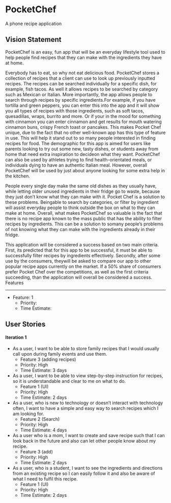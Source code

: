 **PocketChef**
==============
A phone recipe application

Vision Statement
----------------
PocketChef is an easy, fun app that will be an everyday lifestyle tool 
used to help people find recipes that they can make with the ingredients they 
have at home. 

Everybody has to eat, so why not eat delicious food. PocketChef 
stores a collection of recipes that a client can use to look up previously 
inputted recipes. The recipes can be searched individually for a specific dish, 
for example, fish tacos. As well it allows recipes to be searched by category 
such as Mexican or Italian. More importantly, the app allows people to search 
through recipes by specific ingredients.For example,  if you have tortilla and 
green peppers, you can enter this into the app and it will show you all types 
of recipes with those ingredients, such as soft tacos, quesadillas, wraps, burrito 
and more. Or if your in the mood for something with cinnamon you can enter cinnamon 
and get results for mouth watering cinnamon buns, crispy French toast or pancakes. 
This makes Pocket Chef unique, due to the fact that no other well-known app has 
this type of feature in use. This will help it stand out to  so many people 
interested in finding recipes for food. The demographic for this app is aimed for 
users like parents looking to try out some new, tasty dishes, or students away 
from home that need extra inspiration to decideon what they want. PocketChef 
can also be used by athletes trying to find health-orientated meals, or 
individuals dying to have an authentic Italian meal. However, overall PocketChef 
will be used by just about anyone looking for some extra help in the kitchen. 


People every single day make the same old dishes as they usually have, while 
letting older unused ingredients in their fridge go to waste, because they just 
don’t know what they can make with it. Pocket Chef is a solution to these problems. 
Beingable to search by categories, or filter by ingredient will assist everyday 
people to think outside the box on what to they can make at home. Overall, what 
makes PocketChef so valuable is the fact that there is no recipe app known to 
the mass public that has the ability to filter recipes by ingredients. This can 
be a solution to somany people’s problems of not knowing what they can make with 
the ingredients already in their fridge.

This application will be considered a 
success based on two main criteria. First, its predicted that for this app to 
be successful, it must be able to successfully filter recipes by ingredients 
effectively.  Secondly, after some use by the consumers, theywill be asked to 
compare our app to other popular recipe apps currently on the market. If a 50% 
share of consumers prefer Pocket Chef over the competitions, as well as the first 
criteria succeeding, than the application will overall be considered a success.
Features


--------
*  Feature: 1
    *   Priority:
    *   Time Estimate:


User Stories
------------
#### Iteration 1

*  As a user, I want to be able to store family recipes that I would usually call upon during family events and use them.
    *   Feature 3 (adding recipes)
    *   Priority: High
    *   Time Estimate: 3 days
*  As a user, I want to be able to view step-by-step instruction for recipes, so it is understandable and clear to me on what to do.
    *   Feature 1 (UI)
    *   Priority: High
    *   Time Estimate: 2 days
*  As a user, who is new to technology or doesn’t interact with technology often, I want to have a simple and easy way to search recipes which I am looking for.
    *   Feature 2 (Search)
    *   Priority: High
    *   Time Estimate: 4 days
*  As a user who is a mom, I want to create and save recipe such that I can look back in the future and also can let other people know about my recipe.
    *   Feature 3 (add)
    *   Priority: High
    *   Time Estimate: 2 days
*	As a user, who is a student, I want to see the ingredients and directions from an existing recipe so I can easily follow it and also be aware of what I need to fulfil this recipe. 
    *   Feature 1 (UI)
    *   Priority: High
    *   Time Estimate: 2 days